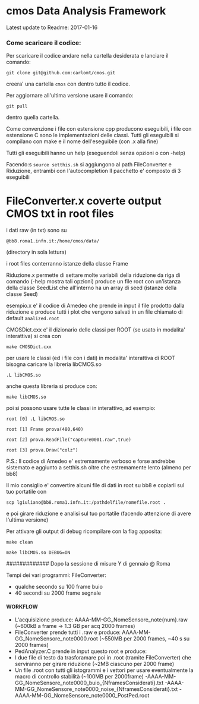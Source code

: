 # cmos Data Analysis Framework
Latest update to Readme:
2017-01-16

### Come scaricare il codice:
Per scaricare il codice andare nella cartella desiderata e lanciare il comando:

`git clone git@github.com:carlomt/cmos.git`

creera' una cartella
`cmos`
con dentro tutto il codice.

Per aggiornare all'ultima versione usare il comando:

`git pull`

dentro quella cartella.


Come convenzione i file con estensione cpp producono eseguibili, i file con estensione C sono le implementazioni delle classi.
Tutti gli eseguibili si compilano con make e il nome dell'eseguibile (con .x alla fine)

Tutti gli eseguibili hanno un help (eseguendoli senza opzioni o con -help)

Facendo:s
`source setthis.sh`
si aggiungono al path FileConverter e Riduzione, entrambi con l'autocompletion
Il pacchetto e' composto di 3 eseguibili

# FileConverter.x coverte output CMOS txt in root files
i dati raw (in txt) sono su

`@bb8.roma1.infn.it:/home/cmos/data/`

(directory in sola lettura)

i root files conterranno istanze della classe Frame

Riduzione.x permette di settare molte variabili della riduzione da riga di comando (-help mostra tali opzioni)
produce un file root con un'istanza della classe SeedList che all'interno ha un array di seed (istanze della classe Seed)

esempio.x e' il codice di Amedeo che prende in input il file prodotto dalla riduzione e produce tutti i plot che vengono salvati in un file chiamato di default `analized.root`

CMOSDict.cxx e' il dizionario delle classi per ROOT (se usato in modalita' interattiva) si crea con

`make CMOSDict.cxx`

per usare le classi (ed i file con i dati) in modalita' interattiva di ROOT bisogna caricare la libreria libCMOS.so 

`.L libCMOS.so`

anche questa libreria si produce con:

`make libCMOS.so`

poi si possono usare tutte le classi in interattivo, ad esempio:

`root [0] .L libCMOS.so`

`root [1] Frame prova(480,640)`

`root [2] prova.ReadFile("capture0001.raw",true)`

`root [3] prova.Draw("colz")`

P.S.: Il codice di Amedeo e' estremamente verboso e forse andrebbe sistemato e aggiunto a setthis.sh
oltre che estremamente lento (almeno per bb8)

Il mio consiglio e' convertire alcuni file di dati in root su bb8 e copiarli sul tuo portatile con

`scp lgiuliano@bb8.roma1.infn.it:/pathdelfile/nomefile.root .`

e poi girare riduzione e analisi sul tuo portatile (facendo attenzione di avere l'ultima versione)


Per attivare gli output di debug ricompilare con la flag apposita:

`make clean`

`make libCMOS.so DEBUG=ON`

#############
Dopo la sessione di misure Y di gennaio @ Roma

Tempi dei vari programmi:
FileConverter:
- qualche secondo su 100 frame buio
- 40 secondi su 2000 frame segnale


#### WORKFLOW
- L'acquisizione produce:
AAAA-MM-GG_NomeSensore_note{num}.raw
(~600kB a frame -> 1.3 GB per acq 2000 frames)
- FileConverter prende tutti i .raw e produce:
AAAA-MM-GG_NomeSensore_note0000.root
(~550MB per 2000 frames, ~40 s su 2000 frames)
- PedAnalyzer.C prende in input questo root e produce:
- I due file di testo da trasforamare poi in .root (tramite FileConverter) che serviranno per girare riduzione (~2MB ciascuno per 2000 frame)
- Un file .root con tutti gli istogrammi e i vettori per usare eventualmente la macro di controllo stabilità (~100MB per 2000frame)
   -AAAA-MM-GG_NomeSensore_note0000_buio_{NframesConsiderati}.txt
   -AAAA-MM-GG_NomeSensore_note0000_noise_{NframesConsiderati}.txt
   -AAAA-MM-GG_NomeSensore_note0000_PostPed.root
   
   













